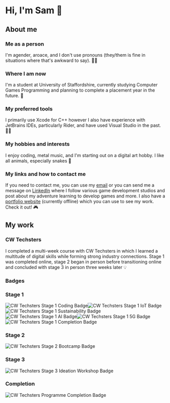 # Hi, I'm Sam 👋

## About me

### Me as a person
I'm agender, aroace, and I don't use pronouns (they/them is fine in situations where that's awkward to say). 🏳️‍🌈

### Where I am now
I'm a student at University of Staffordshire, currently studying Computer Games Programming and planning to complete a placement year in the future. 📔

### My preferred tools
I primarily use Xcode for C++ however I also have experience with JetBrains IDEs, particularly Rider, and have used Visual Studio in the past. 🧑‍💻

### My hobbies and interests
I enjoy coding, metal music, and I'm starting out on a digital art hobby. I like all animals, especially snakes 🐍

### My links and how to contact me
If you need to contact me, you can use my [email](mailto:sam@samhart.co.uk) or you can send me a message on [LinkedIn](https://www.linkedin.com/in/samson-hart-b69828226) where I follow various game development studios and post about my adventure learning to develop games and more. I also have a [portfolio website](https://samhart.co.uk) (currently offline) which you can use to see my work. Check it out! 🎮

## My work

### CW Techsters
I completed a multi-week course with CW Techsters in which I learned a multitude of digital skills while forming strong industry connections. Stage 1 was completed online, stage 2 began in person before transitioning online and concluded with stage 3 in person three weeks later 💡

### Badges
### Stage 1
![CW Techsters Stage 1 Coding Badge](https://github.com/tofuprogrammer/tofuprogrammer/blob/fab216da232420d4a575aeee64e3ed5696eb0f67/Credly%20badges/CW%20Techsters/Stage%201/cw-techsters-programme-participant-stage-1-explore-coding.png "Coding Badge")![CW Techsters Stage 1 IoT Badge](https://github.com/tofuprogrammer/tofuprogrammer/blob/cd7893bf751e5dc48f9ae9bb4958fdfe4863ca29/Credly%20badges/CW%20Techsters/Stage%201/cw-techsters-programme-participant-stage-1-explore-iot-internet-of-things.png "IoT Badge")![CW Techsters Stage 1 Sustainability Badge](https://github.com/tofuprogrammer/tofuprogrammer/blob/cd7893bf751e5dc48f9ae9bb4958fdfe4863ca29/Credly%20badges/CW%20Techsters/Stage%201/cw-techsters-programme-participant-stage-1-explore-sustainability.png "Sustainability Badge")![CW Techsters Stage 1 AI Badge](https://github.com/tofuprogrammer/tofuprogrammer/blob/5c6db5f2af960d20b96e469b46a872b572ac9a05/Credly%20badges/CW%20Techsters/Stage%201/cw-techsters-programme-participant-stage-1-explore-ai-artificial-intelligence.png "AI Badge")![CW Techsters Stage 1 5G Badge](https://github.com/tofuprogrammer/tofuprogrammer/blob/5c6db5f2af960d20b96e469b46a872b572ac9a05/Credly%20badges/CW%20Techsters/Stage%201/cw-techsters-programme-participant-stage-1-explore-5g.png "5G Badge")![CW Techsters Stage 1 Completion Badge](https://github.com/tofuprogrammer/tofuprogrammer/blob/5c6db5f2af960d20b96e469b46a872b572ac9a05/Credly%20badges/CW%20Techsters/Stage%201/cw-techsters-digital-skills-programme-completion-of-stage-one.png "Completion Badge")
### Stage 2
![CW Techsters Stage 2 Bootcamp Badge](https://github.com/tofuprogrammer/tofuprogrammer/blob/6b8ef7edc4ecc4ce12bed29c876cc0e38b2feb66/Credly%20badges/CW%20Techsters/Stage%202/cw-techsters-digital-skills-programme-stage-2-bootcamp.png "Bootcamp Badge")
### Stage 3
![CW Techsters Stage 3 Ideation Workshop Badge](https://github.com/tofuprogrammer/tofuprogrammer/blob/6b8ef7edc4ecc4ce12bed29c876cc0e38b2feb66/Credly%20badges/CW%20Techsters/Stage%203/cw-techsters-digital-skills-programme-stage-3-ideation-workshop.png "Ideation Workshop Badge")
### Completion
![CW Techsters Programme Completion Badge](https://github.com/tofuprogrammer/tofuprogrammer/blob/6b8ef7edc4ecc4ce12bed29c876cc0e38b2feb66/Credly%20badges/CW%20Techsters/Completion/cw-techsters-completion-of-programme.png "Programme Workshop Badge")
